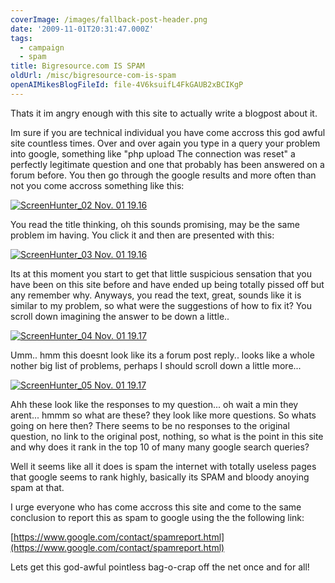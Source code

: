 ```yaml
---
coverImage: /images/fallback-post-header.png
date: '2009-11-01T20:31:47.000Z'
tags:
  - campaign
  - spam
title: Bigresource.com IS SPAM
oldUrl: /misc/bigresource-com-is-spam
openAIMikesBlogFileId: file-4V6ksuifL4FkGAUB2xBCIKgP
---
```


Thats it im angry enough with this site to actually write a blogpost about it.

Im sure if you are technical individual you have come accross this god awful site countless times. Over and over again you type in a query your problem into google, something like "php upload The connection was reset" a perfectly legitimate question and one that probably has been answered on a forum before. You then go through the google results and more often than not you come accross something like this:

<!-- more -->

[![ScreenHunter_02 Nov. 01 19.16](/wp-content/uploads/2009/11/ScreenHunter_02-Nov.-01-19.16.gif "ScreenHunter_02 Nov. 01 19.16")](/wp-content/uploads/2009/11/ScreenHunter_02-Nov.-01-19.16.gif)

You read the title thinking, oh this sounds promising, may be the same problem im having. You click it and then are presented with this:

[![ScreenHunter_03 Nov. 01 19.16](/wp-content/uploads/2009/11/ScreenHunter_03-Nov.-01-19.16.gif "ScreenHunter_03 Nov. 01 19.16")](/wp-content/uploads/2009/11/ScreenHunter_03-Nov.-01-19.16.gif)

Its at this moment you start to get that little suspicious sensation that you have been on this site before and have ended up being totally pissed off but any remember why. Anyways, you read the text, great, sounds like it is similar to my problem, so what were the suggestions of how to fix it? You scroll down imagining the answer to be down a little..

[![ScreenHunter_04 Nov. 01 19.17](/wp-content/uploads/2009/11/ScreenHunter_04-Nov.-01-19.17.gif "ScreenHunter_04 Nov. 01 19.17")](/wp-content/uploads/2009/11/ScreenHunter_04-Nov.-01-19.17.gif)

Umm.. hmm this doesnt look like its a forum post reply.. looks like a whole nother big list of problems, perhaps I should scroll down a little more...

[![ScreenHunter_05 Nov. 01 19.17](/wp-content/uploads/2009/11/ScreenHunter_05-Nov.-01-19.17.gif "ScreenHunter_05 Nov. 01 19.17")](/wp-content/uploads/2009/11/ScreenHunter_05-Nov.-01-19.17.gif)

Ahh these look like the responses to my question... oh wait a min they arent... hmmm so what are these? they look like more questions. So whats going on here then? There seems to be no responses to the original question, no link to the original post, nothing, so what is the point in this site and why does it rank in the top 10 of many many google search queries?

Well it seems like all it does is spam the internet with totally useless pages that google seems to rank highly, basically its SPAM and bloody anoying spam at that.

I urge everyone who has come accross this site and come to the same conclusion to report this as spam to google using the the following link:

[https://www.google.com/contact/spamreport.html](https://www.google.com/contact/spamreport.html)

Lets get this god-awful pointless bag-o-crap off the net once and for all!
